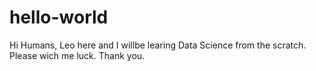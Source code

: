 # hello-world
Hi Humans,
Leo here and I willbe learing Data Science from the scratch. Please wich me luck.
Thank you.
